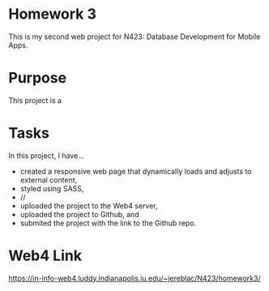 # Homework 3

This is my second web project for N423: Database Development for Mobile Apps.

# Purpose

This project is a 

# Tasks

In this project, I have...

- created a responsive web page that dynamically loads and adjusts to external content,
- styled using SASS,
- //
- uploaded the project to the Web4 server,
- uploaded the project to Github, and
- submited the project with the link to the Github repo.

# Web4 Link

https://in-info-web4.luddy.indianapolis.iu.edu/~jereblac/N423/homework3/

